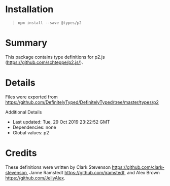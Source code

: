 # Installation
> `npm install --save @types/p2`

# Summary
This package contains type definitions for p2.js (https://github.com/schteppe/p2.js/).

# Details
Files were exported from https://github.com/DefinitelyTyped/DefinitelyTyped/tree/master/types/p2

Additional Details
 * Last updated: Tue, 29 Oct 2019 23:22:52 GMT
 * Dependencies: none
 * Global values: p2

# Credits
These definitions were written by Clark Stevenson <https://github.com/clark-stevenson>, Janne Ramstedt <https://github.com/jramstedt>, and Alex Brown <https://github.com/JellyAlex>.

